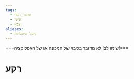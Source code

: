 ```yaml
---
tags:
  - שומר_הסף
  - אישי
  - צבא
aliases:
  - ניהול היתלויות
---
```

===שימו לב! לא מדובר בכיבוי של המכונה או של האפליקציה!===
# רקע
